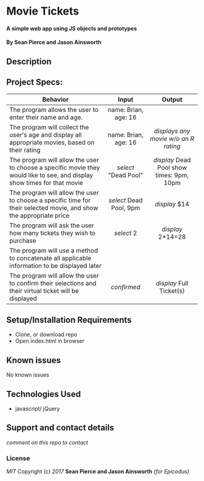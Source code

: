 # Movie Tickets
#### A simple web app using JS objects and prototypes
#### By Sean Pierce and Jason Ainsworth

## Description

## Project Specs:
| Behavior |  Input   |  Output  |
|----------|:--------:|:--------:|
| The program allows the user to enter their name and age. | name: Brian, age: 16 | |
| The program will collect the user's age and display all appropriate movies, based on their rating | name: Brian, age: 16 | *displays any movie w/o an R rating* |
| The program will allow the user to choose a specific movie they would like to see, and display show times for that movie | *select* "Dead Pool" | *display* Dead Pool show times: 9pm, 10pm |
| The program will allow the user to choose a specific time for their selected movie, and show the appropriate price | *select* Dead Pool, 9pm | *display* $14 |
| The program will ask the user how many tickets they wish to purchase | *select* 2 | *display* 2*14=28 |
| The program will use a method to concatenate all applicable information to be displayed later |  |  |
| The program will allow the user to confirm their selections and their virtual ticket will be displayed | *confirmed* | *display* Full Ticket(s) |

## Setup/Installation Requirements
* Clone, or download repo
* Open index.html in browser

## Known issues
No known issues
## Technologies Used
* javascript/ jQuery
## Support and contact details
_comment on this repo to contact_
### License
_MIT_
Copyright (c) _2017_ **Sean Pierce and Jason Ainsworth** _(for Epicodus)_

